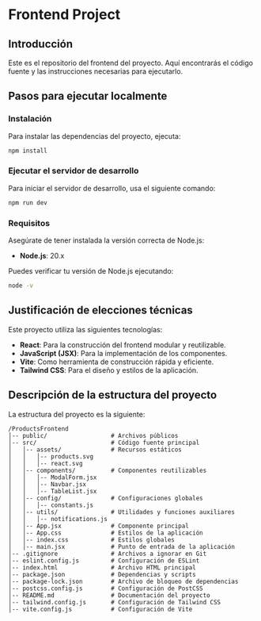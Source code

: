 # Frontend Project

## Introducción

Este es el repositorio del frontend del proyecto. Aquí encontrarás el código fuente y las instrucciones necesarias para ejecutarlo.

## Pasos para ejecutar localmente

### Instalación

Para instalar las dependencias del proyecto, ejecuta:

```sh
npm install
```

### Ejecutar el servidor de desarrollo

Para iniciar el servidor de desarrollo, usa el siguiente comando:

```sh
npm run dev
```

### Requisitos

Asegúrate de tener instalada la versión correcta de Node.js:

- **Node.js**: 20.x

Puedes verificar tu versión de Node.js ejecutando:

```sh
node -v
```

## Justificación de elecciones técnicas

Este proyecto utiliza las siguientes tecnologías:

- **React**: Para la construcción del frontend modular y reutilizable.
- **JavaScript (JSX)**: Para la implementación de los componentes.
- **Vite**: Como herramienta de construcción rápida y eficiente.
- **Tailwind CSS**: Para el diseño y estilos de la aplicación.

## Descripción de la estructura del proyecto

La estructura del proyecto es la siguiente:

```
/ProductsFrontend
│-- public/                  # Archivos públicos
│-- src/                     # Código fuente principal
│   │-- assets/              # Recursos estáticos
│   │   │-- products.svg
│   │   │-- react.svg
│   │-- components/          # Componentes reutilizables
│   │   │-- ModalForm.jsx
│   │   │-- Navbar.jsx
│   │   │-- TableList.jsx
│   │-- config/              # Configuraciones globales
│   │   │-- constants.js
│   │-- utils/               # Utilidades y funciones auxiliares
│   │   │-- notifications.js
│   │-- App.jsx              # Componente principal
│   │-- App.css              # Estilos de la aplicación
│   │-- index.css            # Estilos globales
│   │-- main.jsx             # Punto de entrada de la aplicación
│-- .gitignore               # Archivos a ignorar en Git
│-- eslint.config.js         # Configuración de ESLint
│-- index.html               # Archivo HTML principal
│-- package.json             # Dependencias y scripts
│-- package-lock.json        # Archivo de bloqueo de dependencias
│-- postcss.config.js        # Configuración de PostCSS
│-- README.md                # Documentación del proyecto
│-- tailwind.config.js       # Configuración de Tailwind CSS
│-- vite.config.js           # Configuración de Vite
```

